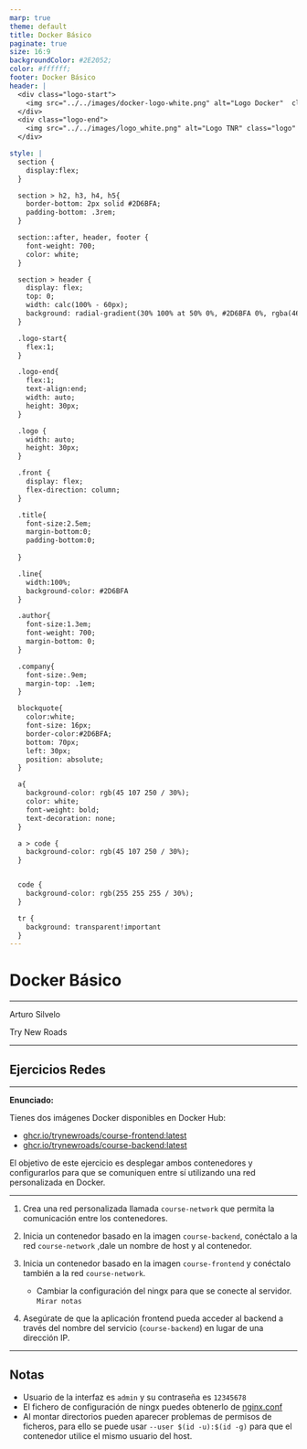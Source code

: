 ```yaml
---
marp: true
theme: default
title: Docker Básico
paginate: true
size: 16:9
backgroundColor: #2E2052;
color: #ffffff;
footer: Docker Básico
header: |
  <div class="logo-start">
    <img src="../../images/docker-logo-white.png" alt="Logo Docker"  class="logo"/>
  </div>
  <div class="logo-end">
    <img src="../../images/logo_white.png" alt="Logo TNR" class="logo" />
  </div>

style: |
  section {
    display:flex;
  }

  section > h2, h3, h4, h5{
    border-bottom: 2px solid #2D6BFA;
    padding-bottom: .3rem;
  }

  section::after, header, footer {
    font-weight: 700;
    color: white;
  }

  section > header {
    display: flex;
    top: 0;
    width: calc(100% - 60px);
    background: radial-gradient(30% 100% at 50% 0%, #2D6BFA 0%, rgba(46, 32, 82, 0.00) 100%);
  }

  .logo-start{
    flex:1;
  }

  .logo-end{
    flex:1;
    text-align:end;
    width: auto;
    height: 30px;
  }

  .logo {
    width: auto;
    height: 30px;
  }

  .front {
    display: flex;
    flex-direction: column;
  }

  .title{
    font-size:2.5em;
    margin-bottom:0;
    padding-bottom:0;
    
  }

  .line{
    width:100%;
    background-color: #2D6BFA
  }

  .author{
    font-size:1.3em;
    font-weight: 700;
    margin-bottom: 0;
  }

  .company{
    font-size:.9em;
    margin-top: .1em;
  }

  blockquote{
    color:white;
    font-size: 16px;
    border-color:#2D6BFA;
    bottom: 70px;
    left: 30px;
    position: absolute;
  }

  a{
    background-color: rgb(45 107 250 / 30%);
    color: white;
    font-weight: bold;
    text-decoration: none;
  }

  a > code {
    background-color: rgb(45 107 250 / 30%);
  }


  code {
    background-color: rgb(255 255 255 / 30%);
  }

  tr {
    background: transparent!important
  }
---
```


  <!-- _paginate: skip -->

  <div class="front">
    <h1 class="title"> Docker Básico </h1>
    <hr class="line"/>
    <p class="author">Arturo Silvelo</p>
    <p class="company">Try New Roads</p>
  </div>

---

## Ejercicios Redes

---

**Enunciado:**

Tienes dos imágenes Docker disponibles en Docker Hub:

- [ghcr.io/trynewroads/course-frontend:latest](https://github.com/trynewroads/course-frontend/pkgs/container/course-frontend)
- [ghcr.io/trynewroads/course-backend:latest](https://github.com/trynewroads/course-backend/pkgs/container/course-backend)

El objetivo de este ejercicio es desplegar ambos contenedores y configurarlos para que se comuniquen entre sí utilizando una red personalizada en Docker.

---

1. Crea una red personalizada llamada `course-network` que permita la comunicación entre los contenedores.

2. Inicia un contenedor basado en la imagen `course-backend`, conéctalo a la red `course-network` ,dale un nombre de host y al contenedor.

3. Inicia un contenedor basado en la imagen `course-frontend` y conéctalo también a la red `course-network`.

   - Cambiar la configuración del ningx para que se conecte al servidor. `Mirar notas`

4. Asegúrate de que la aplicación frontend pueda acceder al backend a través del nombre del servicio (`course-backend`) en lugar de una dirección IP.

---

## Notas

- Usuario de la interfaz es `admin` y su contraseña es `12345678`
- El fichero de configuración de ningx puedes obtenerlo de [nginx.conf](https://raw.githubusercontent.com/trynewroads/course-frontend/refs/heads/main/nginx.conf)
- Al montar directorios pueden aparecer problemas de permisos de ficheros, para ello se puede usar `--user $(id -u):$(id -g)` para que el contenedor utilice el mismo usuario del host.
